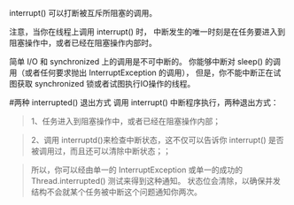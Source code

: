 
interrupt() 可以打断被互斥所阻塞的调用。

注意，当你在线程上调用 interrupt() 时，
中断发生的唯一时刻是在任务要进入到阻塞操作中，或者已经在阻塞操作内部时。

简单 I/O 和 synchronized 上的调用是不可中断的。
你能够中断对 sleep() 的调用（或者任何要求抛出 InterruptException 的调用），
但是，你不能中断正在试图获取 synchronized 锁或者试图执行IO操作的线程。

#两种 interrupted() 退出方式
调用 interrupt() 中断程序执行，两种退出方式：

> 1、任务进入到阻塞操作中，或者已经在阻塞操作内部；

> 2、调用 interruptd()来检查中断状态，这不仅可以告诉你 interrupt() 是否被调用过，而且还可以清除中断状态；；

> 所以，你可以经由单一的 InterruptException 或单一的成功的 Thread.interrupted() 测试来得到这种通知。
状态位会清除，以确保并发结构不会就某个任务被中断这个问题通知你两次。


 